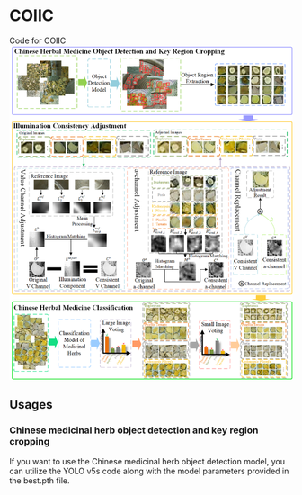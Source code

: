 # COIIC
Code for COIIC
![./Net](https://github.com/dart-into/COIIC/blob/main/framework.png)
## Usages

### Chinese medicinal herb object detection and key region cropping

If you want to use the Chinese medicinal herb object detection model, you can utilize the YOLO v5s code along with the model parameters provided in the best.pth file.

